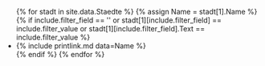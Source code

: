 <ul>
{% for stadt in site.data.Staedte %}
    {% assign Name = stadt[1].Name %}
    {% if include.filter_field == '' or stadt[1][include.filter_field] == include.filter_value or stadt[1][include.filter_field].Text == include.filter_value %}
        <li>{% include printlink.md data=Name %}</li>
    {% endif %}
{% endfor %}
</li>
